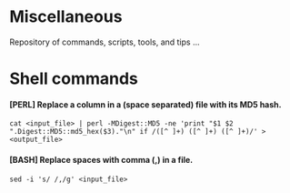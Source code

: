 # Miscellaneous
Repository of commands, scripts, tools, and tips ... 


# Shell commands

#### [PERL] Replace a column in a (space separated) file with its MD5 hash.
```
cat <input_file> | perl -MDigest::MD5 -ne 'print "$1 $2 ".Digest::MD5::md5_hex($3)."\n" if /([^ ]+) ([^ ]+) ([^ ]+)/' > <output_file>
```
#### [BASH] Replace spaces with comma (,) in a file.
```
sed -i 's/ /,/g' <input_file>
```
